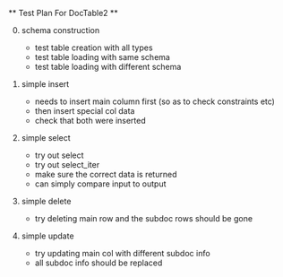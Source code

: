 
** Test Plan For DocTable2 **

0. schema construction
    * test table creation with all types
    * test table loading with same schema
    * test table loading with different schema

1. simple insert
    * needs to insert main column first (so as to check constraints etc)
    * then insert special col data
    * check that both were inserted

2. simple select
    * try out select
    * try out select_iter
    * make sure the correct data is returned
    * can simply compare input to output

3. simple delete
    * try deleting main row and the subdoc rows should be gone

4. simple update
    * try updating main col with different subdoc info
    * all subdoc info should be replaced